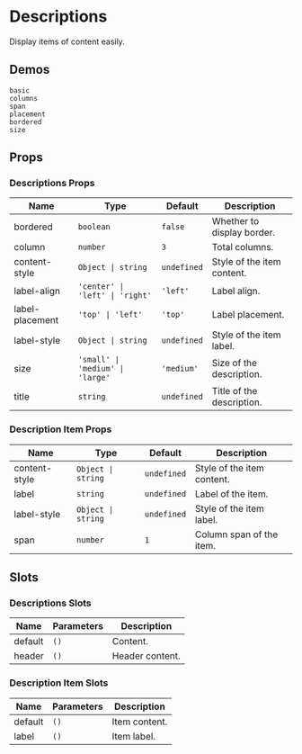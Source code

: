 # Descriptions

<!--single-column-->

Display items of content easily.

## Demos

```demo
basic
columns
span
placement
bordered
size
```

## Props

### Descriptions Props

| Name | Type | Default | Description |
| --- | --- | --- | --- |
| bordered | `boolean` | `false` | Whether to display border. |
| column | `number` | `3` | Total columns. |
| content-style | `Object \| string` | `undefined` | Style of the item content. |
| label-align | `'center' \| 'left' \| 'right'` | `'left'` | Label align. |
| label-placement | `'top' \| 'left'` | `'top'` | Label placement. |
| label-style | `Object \| string` | `undefined` | Style of the item label. |
| size | `'small' \| 'medium' \| 'large'` | `'medium'` | Size of the description. |
| title | `string` | `undefined` | Title of the description. |

### Description Item Props

| Name  | Type     | Default     | Description              |
| ----- | -------- | ----------- | ------------------------ |
| content-style | `Object \| string` | `undefined` | Style of the item content. |
| label | `string` | `undefined` | Label of the item.       |
| label-style | `Object \| string` | `undefined` | Style of the item label. |
| span  | `number` | `1`         | Column span of the item. |

## Slots

### Descriptions Slots

| Name    | Parameters | Description     |
| ------- | ---------- | --------------- |
| default | `()`       | Content.        |
| header  | `()`       | Header content. |

### Description Item Slots

| Name    | Parameters | Description   |
| ------- | ---------- | ------------- |
| default | `()`       | Item content. |
| label   | `()`       | Item label.   |
